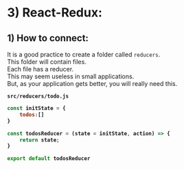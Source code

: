 # 3) React-Redux:


## 1) How to connect:

It is a good practice to create a folder called `reducers`.  
This folder will contain files.  
Each file has a reducer.  
This may seem useless in small applications.  
But, as your application gets better, you will really need this.


<b>

`src/reducers/todo.js`

```JavaScript
const initState = {
	todos:[]
}

const todosReducer = (state = initState, action) => {
	return state;
}

export default todosReducer
```





</b>







